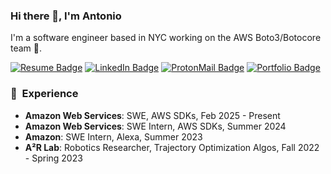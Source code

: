 ### Hi there 👋, I'm Antonio 

I'm a software engineer based in NYC working on the AWS Boto3/Botocore team 🐍.

<a href="https://antoara.com/docs/resume.pdf"><img src="https://img.shields.io/badge/Resume-032585?style=for-the-badge&logo=googledocs&logoColor=white" alt="Resume Badge"></a>
<a href="https://www.linkedin.com/in/antonio-aranda1"><img src="https://img.shields.io/badge/LinkedIn-blue?style=for-the-badge&logo=linkedin&logoColor=white" alt="LinkedIn Badge"></a>
<a href="mailto:aranda-dev@proton.me"><img src="https://img.shields.io/badge/Email-8331f5?style=for-the-badge&logo=protonmail&logoColor=white" alt="ProtonMail Badge"></a>
<a href="https://antoara.com"><img src="https://img.shields.io/badge/Portfolio-100666?style=for-the-badge&logo=googlechrome&logoColor=white" alt="Portfolio Badge"></a>

### 🚀 &nbsp;Experience

- **Amazon Web Services**: SWE, AWS SDKs, Feb 2025 - Present
- **Amazon Web Services**: SWE Intern, AWS SDKs, Summer 2024
- **Amazon**: SWE Intern, Alexa, Summer 2023
- **A²R Lab**: Robotics Researcher, Trajectory Optimization Algos, Fall 2022 - Spring 2023

